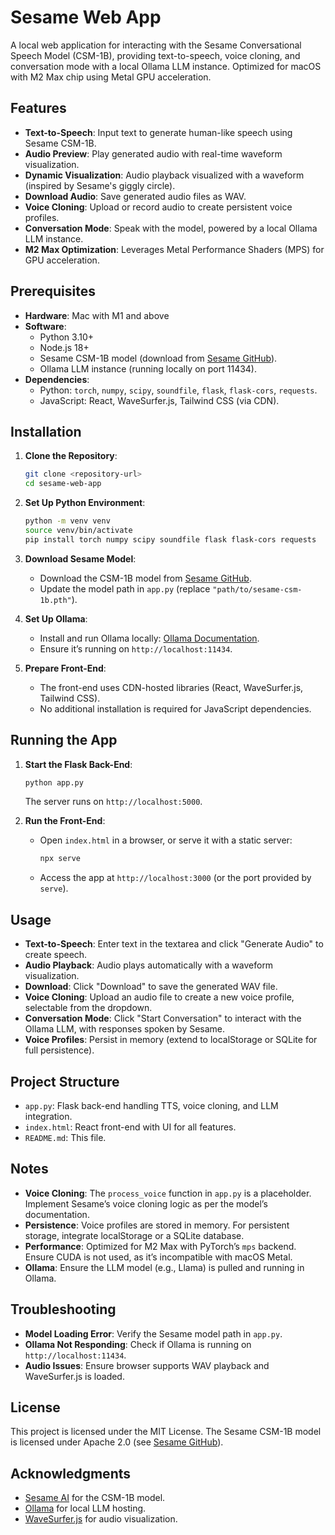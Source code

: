 # Sesame Web App

A local web application for interacting with the Sesame Conversational Speech Model (CSM-1B), providing text-to-speech, voice cloning, and conversation mode with a local Ollama LLM instance. Optimized for macOS with M2 Max chip using Metal GPU acceleration.

## Features
- **Text-to-Speech**: Input text to generate human-like speech using Sesame CSM-1B.
- **Audio Preview**: Play generated audio with real-time waveform visualization.
- **Dynamic Visualization**: Audio playback visualized with a waveform (inspired by Sesame's giggly circle).
- **Download Audio**: Save generated audio files as WAV.
- **Voice Cloning**: Upload or record audio to create persistent voice profiles.
- **Conversation Mode**: Speak with the model, powered by a local Ollama LLM instance.
- **M2 Max Optimization**: Leverages Metal Performance Shaders (MPS) for GPU acceleration.

## Prerequisites
- **Hardware**: Mac with M1 and above
- **Software**:
  - Python 3.10+
  - Node.js 18+
  - Sesame CSM-1B model (download from [Sesame GitHub](https://github.com/SesameAILabs/csm)).
  - Ollama LLM instance (running locally on port 11434).
- **Dependencies**:
  - Python: `torch`, `numpy`, `scipy`, `soundfile`, `flask`, `flask-cors`, `requests`.
  - JavaScript: React, WaveSurfer.js, Tailwind CSS (via CDN).

## Installation

1. **Clone the Repository**:
   ```bash
   git clone <repository-url>
   cd sesame-web-app
   ```

2. **Set Up Python Environment**:
   ```bash
   python -m venv venv
   source venv/bin/activate
   pip install torch numpy scipy soundfile flask flask-cors requests
   ```

3. **Download Sesame Model**:
   - Download the CSM-1B model from [Sesame GitHub](https://github.com/SesameAILabs/csm).
   - Update the model path in `app.py` (replace `"path/to/sesame-csm-1b.pth"`).

4. **Set Up Ollama**:
   - Install and run Ollama locally: [Ollama Documentation](https://ollama.ai/).
   - Ensure it’s running on `http://localhost:11434`.

5. **Prepare Front-End**:
   - The front-end uses CDN-hosted libraries (React, WaveSurfer.js, Tailwind CSS).
   - No additional installation is required for JavaScript dependencies.

## Running the App

1. **Start the Flask Back-End**:
   ```bash
   python app.py
   ```
   The server runs on `http://localhost:5000`.

2. **Run the Front-End**:
   - Open `index.html` in a browser, or serve it with a static server:
     ```bash
     npx serve
     ```
   - Access the app at `http://localhost:3000` (or the port provided by `serve`).

## Usage
- **Text-to-Speech**: Enter text in the textarea and click "Generate Audio" to create speech.
- **Audio Playback**: Audio plays automatically with a waveform visualization.
- **Download**: Click "Download" to save the generated WAV file.
- **Voice Cloning**: Upload an audio file to create a new voice profile, selectable from the dropdown.
- **Conversation Mode**: Click "Start Conversation" to interact with the Ollama LLM, with responses spoken by Sesame.
- **Voice Profiles**: Persist in memory (extend to localStorage or SQLite for full persistence).

## Project Structure
- `app.py`: Flask back-end handling TTS, voice cloning, and LLM integration.
- `index.html`: React front-end with UI for all features.
- `README.md`: This file.

## Notes
- **Voice Cloning**: The `process_voice` function in `app.py` is a placeholder. Implement Sesame’s voice cloning logic as per the model’s documentation.
- **Persistence**: Voice profiles are stored in memory. For persistent storage, integrate localStorage or a SQLite database.
- **Performance**: Optimized for M2 Max with PyTorch’s `mps` backend. Ensure CUDA is not used, as it’s incompatible with macOS Metal.
- **Ollama**: Ensure the LLM model (e.g., Llama) is pulled and running in Ollama.

## Troubleshooting
- **Model Loading Error**: Verify the Sesame model path in `app.py`.
- **Ollama Not Responding**: Check if Ollama is running on `http://localhost:11434`.
- **Audio Issues**: Ensure browser supports WAV playback and WaveSurfer.js is loaded.

## License
This project is licensed under the MIT License. The Sesame CSM-1B model is licensed under Apache 2.0 (see [Sesame GitHub](https://github.com/SesameAILabs/csm)).

## Acknowledgments
- [Sesame AI](https://github.com/SesameAILabs) for the CSM-1B model.
- [Ollama](https://ollama.ai/) for local LLM hosting.
- [WaveSurfer.js](https://wavesurfer-js.org/) for audio visualization.
